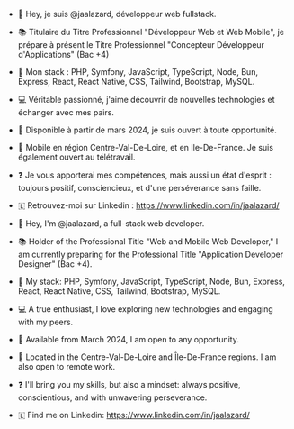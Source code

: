 - 👋 Hey, je suis @jaalazard, développeur web fullstack.
- 📚 Titulaire du Titre Professionnel "Développeur Web et Web Mobile", je prépare à présent le Titre Professionnel "Concepteur Développeur d'Applications" (Bac +4)
- 🌱 Mon stack : PHP, Symfony, JavaScript, TypeScript, Node, Bun, Express, React, React Native, CSS, Tailwind, Bootstrap, MySQL.
- 💻 Véritable passionné, j'aime découvrir de nouvelles technologies et échanger avec mes pairs.
- 👀 Disponible à partir de mars 2024, je suis ouvert à toute opportunité.
- 🚗 Mobile en région Centre-Val-De-Loire, et en Ile-De-France. Je suis également ouvert au télétravail.
- ❓ Je vous apporterai mes compétences, mais aussi un état d'esprit : toujours positif, consciencieux, et d'une perséverance sans faille.
- 🇱 Retrouvez-moi sur Linkedin : https://www.linkedin.com/in/jaalazard/


  
- 👋 Hey, I'm @jaalazard, a full-stack web developer.
- 📚 Holder of the Professional Title "Web and Mobile Web Developer," I am currently preparing for the Professional Title "Application Developer Designer" (Bac +4).
- 🌱 My stack: PHP, Symfony, JavaScript, TypeScript, Node, Bun, Express, React, React Native, CSS, Tailwind, Bootstrap, MySQL.
- 💻 A true enthusiast, I love exploring new technologies and engaging with my peers.
- 👀 Available from March 2024, I am open to any opportunity.
- 🚗 Located in the Centre-Val-De-Loire and Île-De-France regions. I am also open to remote work.
- ❓ I'll bring you my skills, but also a mindset: always positive, conscientious, and with unwavering perseverance.
- 🇱 Find me on Linkedin: https://www.linkedin.com/in/jaalazard/
